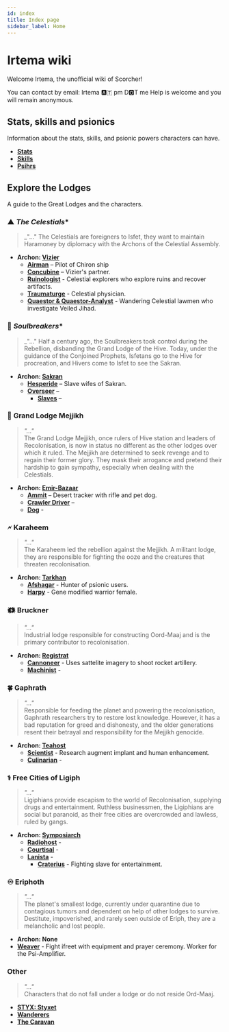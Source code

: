 ```yaml
---
id: index
title: Index page
sidebar_label: Home
---
```


# Irtema wiki

Welcome Irtema, the unofficial wiki of Scorcher!

You can contact by email: Irtema 🅰️🇹 pm D🅾️T me
Help is welcome and you will remain anonymous.

## Stats, skills and psionics
Information about the stats, skills, and psionic powers characters can have.
- **[Stats](docs/stats)**
- **[Skills](docs/skills)**
- **[Psihrs](docs/psihrs)**

## Explore the Lodges
A guide to the Great Lodges and the characters.

### ▲ *The Celestials**
> _"..."
The Celestials are foreigners to Isfet, they want to maintain Haramoney by diplomacy with the Archons of the Celestial Assembly.

- **Archon: [Vizier](./vizier)**
  - **[Airman](./airman)** – Pilot of Chiron ship
  - **[Concubine](docs/celestial/concubine)** – Vizier's partner.
  - **[Ruinologist](./ruinologist)** - Celestial explorers who explore ruins and recover artifacts.
  - **[Traumaturge](./traumaturge)** - Celestial physician.
  - **[Quaestor & Quaestor-Analyst](./quaestor)** - Wandering Celestial lawmen who investigate Veiled Jihad.

### 🌌 *Soulbreakers**
> _"..."
Half a century ago, the Soulbreakers took control during the Rebellion, disbanding the Grand Lodge of the Hive.
Today, under the guidance of the Conjoined Prophets, Isfetans go to the Hive for procreation, and Hivers come to Isfet to see the Sakran.

- **Archon: [Sakran](./sakran)**
  - **[Hesperide](docs/soulbreaker/hesperide)** – Slave wifes of Sakran.
  - **[Overseer](./overseer)** – 
	- **[Slaves](./slaves)** – 

### 🥨 **Grand Lodge Mejjikh**
> _"..."_  
The Grand Lodge Mejjikh, once rulers of Hive station and leaders of Recolonisation, is now in status no different as the other lodges over which it ruled.
The Mejjikh are determined to seek revenge and to regain their former glory.
They mask their arrogance and pretend their hardship to gain sympathy, especially when dealing with the Celestials.

- **Archon: [Emir-Bazaar](./emir-bazaar)**
  - **[Ammit](docs/mejjikh/ammit)** – Desert tracker with rifle and pet dog.
  - **[Crawler Driver](./driver)** –  
  - **[Dog](./dog)** - 

### 🗲 **Karaheem**
> _"..."_  
The Karaheem led the rebellion against the Mejjikh. 
A militant lodge, they are responsible for fighting the ooze and the creatures that threaten recolonisation.

- **Archon: [Tarkhan](./tarkhan)**
  - **[Afshagar](./afshagar)** - Hunter of psionic users.
  - **[Harpy](docs/karaheem/harpy)** - Gene modified warrior female.
	

### 🗱 **Bruckner**
> _"..."_  
Industrial lodge responsible for constructing Oord-Maaj and is the primary contributor to recolonisation.

- **Archon: [Registrat](./registrat)**
  - **[Cannoneer](./cannoneer)** - Uses sattelite imagery to shoot rocket artillery.
  - **[Machinist](./machinist)** -  
  
### 🍀 **Gaphrath**
> _"..."_  
Responsible for feeding the planet and powering the recolonisation, Gaphrath researchers try to restore lost knowledge. 
However, it has a bad reputation for greed and dishonesty, and the older generations resent their betrayal and responsibility for the Mejjikh genocide.

- **Archon: [Teahost](./teahost)**
  - **[Scientist](docs/gaphrat/scientist)** - Research augment implant and human enhancement.
  - **[Culinarian](./culinarian)** - 

### ⚕️ **Free Cities of Ligiph**
> _"..."_  
Ligiphians provide escapism to the world of Recolonisation, supplying drugs and entertainment.
Ruthless businessmen, the Ligiphians are social but paranoid, as their free cities are overcrowded and lawless, ruled by gangs.

- **Archon: [Symposiarch](./symposiarch)**
  - **[Radiohost](./radiohost)** - 
  - **[Courtisal](./courtisal)** - 
  - **[Lanista](./lanista)** - 
	- **[Craterius](docs/ligiph/craterius)** - Fighting slave for entertainment.

### ♾️ **Eriphoth**
> _"..."_  
The planet's smallest lodge, currently under quarantine due to contagious tumors and dependent on help of other lodges to survive.
Destitute, impoverished, and rarely seen outside of Eriph, they are a melancholic and lost people.

- **Archon: None**
- **[Weaver](docs/eriphot/weaver)** - Fight ifreet with equipment and prayer ceremony. Worker for the Psi-Amplifier.

### **Other**
> _"..."_  
Characters that do not fall under a lodge or do not reside Ord-Maaj.

- **[STYX: Styxet](./styx)**
- **[Wanderers](./wanderer)**
- **[The Caravan](docs/other/caravan)**